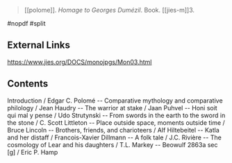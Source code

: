 > [[polome]]. *Homage to Georges Dumézil*. Book. 
> [[jies-m]]3.

#nopdf 
#split 

## External Links
https://www.jies.org/DOCS/monojpgs/Mon03.html

## Contents
Introduction / Edgar C. Polomé -- Comparative mythology and comparative philology / Jean Haudry -- The warrior at stake / Jaan Puhvel -- Honi soit qui mal y pense / Udo Strutynski -- From swords in the earth to the sword in the stone / C. Scott Littleton -- Place outside space, moments outside time / Bruce Lincoln -- Brothers, friends, and charioteers / Alf Hiltebeitel -- Katla and her distaff / Francois-Xavier Dillmann -- A folk tale / J.C. Rivière -- The cosmology of Lear and his daughters / T.L. Markey -- Beowulf 2863a sec [g] / Eric P. Hamp